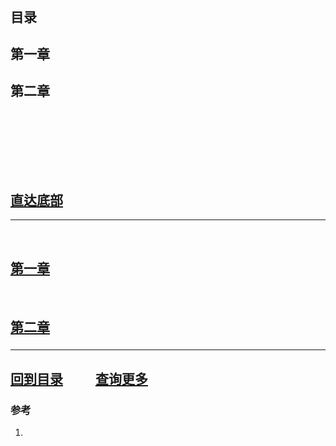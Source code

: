 # 

&emsp;

## 目录

## 第一章[]()

## 第二章[]()

### &emsp;[]()

#### &emsp;&emsp;[]()

&emsp;

## [直达底部](#回到目录)

---

&emsp;

## [第一章 ]()

&emsp;  

## [第二章 ]()

### 

#### 

---

## [回到目录](#目录) &emsp; &emsp;[查询更多](https://github.com/jinjianxing/notebooks)

### 参考

1. 
